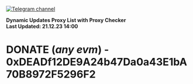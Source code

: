 [![Telegram channel](https://img.shields.io/endpoint?url=https://runkit.io/damiankrawczyk/telegram-badge/branches/master?url=https://t.me/n4z4v0d)](https://t.me/n4z4v0d) 

**Dynamic Updates Proxy List with Proxy Checker**  
**Last Updated: 21.12.23 14:00**

# DONATE (_any evm_) - 0xDEADf12DE9A24b47Da0a43E1bA70B8972F5296F2
